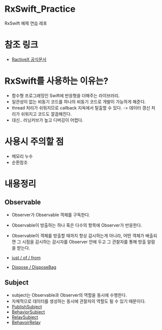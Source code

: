 # RxSwift_Practice
RxSwift 예제 연습 레포

# 참조 링크
- [RactiveX 공식문서](https://reactivex.io/documentation/ko/observable.html)

# RxSwift를 사용하는 이유는?
- 함수형 프로그래밍인 Swift에 반응형을 더해주는 라이브러리.
- 일관성이 없는 비동기 코드를 하나의 비동기 코드로 개발이 가능하게 해준다.
- thread 처리가 쉬워지므로 callback 지옥에서 탈출할 수 있다. -> 데이터 갱신 처리가 쉬워지고 코드도 깔끔해진다.
- 대신.. 러닝커브가 높고 디버깅이 어렵다.

# 사용시 주의할 점
- 메모리 누수
- 순환참조

# 내용정리
## Observable
- Observer가 Observable 객체를 구독한다.
- Observable이 방출하는 하나 혹은 다수의 항목에 Observer가 반응한다.
- Observable이 객체를 방출할 때까지 항상 감시하는게 아니라, 어떤 객체가 배출되면 그 시점을 감시하는 감시자를 Observer 안에 두고 그 관찰자를 통해 방출 알람을 받는다.

- [just / of / from ](ExampleSummary/Observable.md)
- [ Dispose / DisposeBag ](ExampleSummary/Dispose.md)

## Subject
- subject는 Observable과 Observer의 역할을 동시에 수행한다.
- 자체적으로 데이터를 생성하는 동시에 관찰자의 역할도 될 수 있기 때문이다.
- [PublishSubject](ExampleSummary/PublishSubject.md)
- [BehaviorSubject](ExampleSummary/BehaviorSubject.md)
- [RelaySubject](ExampleSummary/ReplaySubject.md)
- [BehavoirRelay](ExampleSummary/BehaviorRelay.md)
